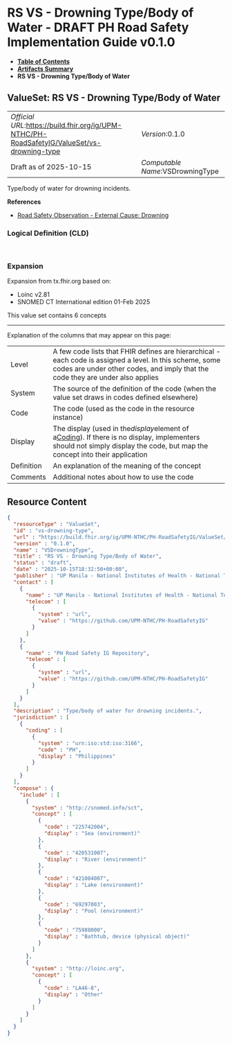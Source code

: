 # RS VS - Drowning Type/Body of Water - DRAFT PH Road Safety Implementation Guide v0.1.0

* [**Table of Contents**](toc.md)
* [**Artifacts Summary**](artifacts.md)
* **RS VS - Drowning Type/Body of Water**

## ValueSet: RS VS - Drowning Type/Body of Water 

| | |
| :--- | :--- |
| *Official URL*:https://build.fhir.org/ig/UPM-NTHC/PH-RoadSafetyIG/ValueSet/vs-drowning-type | *Version*:0.1.0 |
| Draft as of 2025-10-15 | *Computable Name*:VSDrowningType |

 
Type/body of water for drowning incidents. 

 **References** 

* [Road Safety Observation - External Cause: Drowning](StructureDefinition-rs-observation-ec-drowning.md)

### Logical Definition (CLD)

 

### Expansion

Expansion from tx.fhir.org based on:

* Loinc v2.81
* SNOMED CT International edition 01-Feb 2025

This value set contains 6 concepts

-------

 Explanation of the columns that may appear on this page: 

| | |
| :--- | :--- |
| Level | A few code lists that FHIR defines are hierarchical - each code is assigned a level. In this scheme, some codes are under other codes, and imply that the code they are under also applies |
| System | The source of the definition of the code (when the value set draws in codes defined elsewhere) |
| Code | The code (used as the code in the resource instance) |
| Display | The display (used in the*display*element of a[Coding](http://hl7.org/fhir/R4/datatypes.html#Coding)). If there is no display, implementers should not simply display the code, but map the concept into their application |
| Definition | An explanation of the meaning of the concept |
| Comments | Additional notes about how to use the code |



## Resource Content

```json
{
  "resourceType" : "ValueSet",
  "id" : "vs-drowning-type",
  "url" : "https://build.fhir.org/ig/UPM-NTHC/PH-RoadSafetyIG/ValueSet/vs-drowning-type",
  "version" : "0.1.0",
  "name" : "VSDrowningType",
  "title" : "RS VS - Drowning Type/Body of Water",
  "status" : "draft",
  "date" : "2025-10-15T18:32:50+00:00",
  "publisher" : "UP Manila - National Institutes of Health - National Telehealth Center",
  "contact" : [
    {
      "name" : "UP Manila - National Institutes of Health - National Telehealth Center",
      "telecom" : [
        {
          "system" : "url",
          "value" : "https://github.com/UPM-NTHC/PH-RoadSafetyIG"
        }
      ]
    },
    {
      "name" : "PH Road Safety IG Repository",
      "telecom" : [
        {
          "system" : "url",
          "value" : "https://github.com/UPM-NTHC/PH-RoadSafetyIG"
        }
      ]
    }
  ],
  "description" : "Type/body of water for drowning incidents.",
  "jurisdiction" : [
    {
      "coding" : [
        {
          "system" : "urn:iso:std:iso:3166",
          "code" : "PH",
          "display" : "Philippines"
        }
      ]
    }
  ],
  "compose" : {
    "include" : [
      {
        "system" : "http://snomed.info/sct",
        "concept" : [
          {
            "code" : "225742004",
            "display" : "Sea (environment)"
          },
          {
            "code" : "420531007",
            "display" : "River (environment)"
          },
          {
            "code" : "421084007",
            "display" : "Lake (environment)"
          },
          {
            "code" : "69297003",
            "display" : "Pool (environment)"
          },
          {
            "code" : "75988000",
            "display" : "Bathtub, device (physical object)"
          }
        ]
      },
      {
        "system" : "http://loinc.org",
        "concept" : [
          {
            "code" : "LA46-8",
            "display" : "Other"
          }
        ]
      }
    ]
  }
}

```
